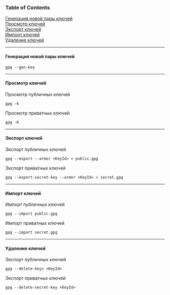 ### Table of Contents </br>
[Генерация новой пары ключей](#gpg_gen_key) </br>
[Просмотр ключей](#gpg_view_keys) </br>
[Экспорт ключей](#gpg_export_keys) </br>
[Импорт ключей](#gpg_import_keys) </br>
[Удаление ключей](#gpg_delete_keys) </br>

---

#### Генерация новой пары ключей <a name="gpg_gen_key"></a> </br>
```
gpg --gen-key
```
---
#### Просмотр ключей <a name="gpg_view_keys"></a> </br>
Просмотр публичных ключей
```
gpg -k
```
Просмотр приватных ключей
```
gpg -K
```
---
#### Экспорт ключей <a name="gpg_export_keys"></a> </br>
Экспорт публичных ключей
```
gpg --export --armor <KeyId> > public.gpg
```
Экспорт приватных ключей
```
gpg --export-secret-key --armor <KeyId> > secret.gpg
```
---
#### Импорт ключей <a name="gpg_import_keys"></a> </br>
Импорт публичных ключей
```
gpg --import public.gpg
```
Импорт приватных ключей
```
gpg --import secret.gpg
```
---
#### Удаление ключей <a name="gpg_delete_keys"></a> </br>
Экспорт публичных ключей
```
gpg --delete-keys <KeyId>
```
Экспорт приватных ключей
```
gpg --delete-secret-key <KeyId>
```
